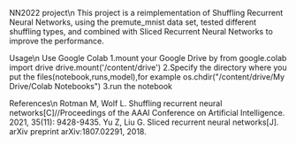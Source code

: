 NN2022 project\n
This project is a reimplementation of Shuffling Recurrent Neural Networks,
using the premute_mnist data set,
tested different shuffling types,
and combined with Sliced Recurrent Neural Networks to improve the performance.

Usage\n
Use Google Colab
1.mount your Google Drive by
	from google.colab import drive
	drive.mount('/content/drive')
2.Specify the directory where you put the files(notebook,runs,model),for example
	os.chdir("/content/drive/My Drive/Colab Notebooks") 
3.run the notebook

References\n
Rotman M, Wolf L. Shuffling recurrent neural networks[C]//Proceedings of the AAAI Conference on Artificial Intelligence. 2021, 35(11): 9428-9435.
Yu Z, Liu G. Sliced recurrent neural networks[J]. arXiv preprint arXiv:1807.02291, 2018.
